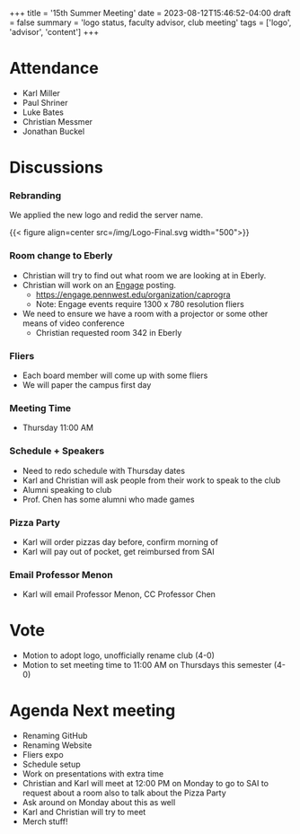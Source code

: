 +++
title = '15th Summer Meeting'
date = 2023-08-12T15:46:52-04:00
draft = false
summary = 'logo status, faculty advisor, club meeting'
tags = ['logo', 'advisor', 'content']
+++

# Attendance

- Karl Miller
- Paul Shriner
- Luke Bates
- Christian Messmer
- Jonathan Buckel

# Discussions

### Rebranding

We applied the new logo and redid the server name.

{{< figure align=center src=/img/Logo-Final.svg width="500">}}

### Room change to Eberly

- Christian will try to find out what room we are looking at in Eberly.
- Christian will work on an [Engage](https://engage.pennwest.edu/) posting.
   - https://engage.pennwest.edu/organization/caprogra
   - Note: Engage events require 1300 x 780 resolution fliers
- We need to ensure we have a room with a projector or some other means of video conference
   - Christian requested room 342 in Eberly

### Fliers

- Each board member will come up with some fliers 
- We will paper the campus first day

### Meeting Time

- Thursday 11:00 AM

### Schedule + Speakers

- Need to redo schedule with Thursday dates
- Karl and Christian will ask people from their work to speak to the club
- Alumni speaking to club
- Prof. Chen has some alumni who made games

### Pizza Party

- Karl will order pizzas day before, confirm morning of
- Karl will pay out of pocket, get reimbursed from SAI

### Email Professor Menon

- Karl will email Professor Menon, CC Professor Chen

# Vote

- Motion to adopt logo, unofficially rename club (4-0)
- Motion to set meeting time to 11:00 AM on Thursdays this semester (4-0)

# Agenda Next meeting

- Renaming GitHub
- Renaming Website
- Fliers expo 
- Schedule setup
- Work on presentations with extra time
- Christian and Karl will meet at 12:00 PM on Monday to go to SAI to request about a room also to talk about the Pizza Party
- Ask around on Monday about this as well
- Karl and Christian will try to meet 
- Merch stuff!
